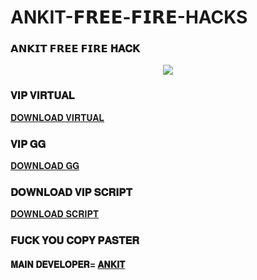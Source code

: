 # ANKIT-𝗙𝗥𝗘𝗘-𝗙𝗜𝗥𝗘-HACKS
### 𝗔𝗡𝗞𝗜𝗧 𝗙𝗥𝗘𝗘 𝗙𝗜𝗥𝗘 𝐇𝐀𝐂𝐊


<p align="center"><a href="https://t.me/ankitserver"><img src="https://telegra.ph/file/3c2b85014dbef42e32820.jpg"></a></p>




### 𝐕𝐈𝐏 𝐕𝐈𝐑𝐓𝐔𝐀𝐋

[𝐃𝐎𝐖𝐍𝐋𝐎𝐀𝐃 𝐕𝐈𝐑𝐓𝐔𝐀𝐋](https://github.com/xdpapa28/Ankit-Free-fire/blob/main/VIRTUAL%20ALL%20VERSION%20SUPPORT/%F0%9D%90%80%F0%9D%90%8D%F0%9D%90%8A%F0%9D%90%88%F0%9D%90%93%20%F0%9D%90%95%F0%9D%90%88%F0%9D%90%91%F0%9D%90%93%F0%9D%90%94%F0%9D%90%80%F0%9D%90%8B.apk)


### 𝐕𝐈𝐏 𝐆𝐆

[𝐃𝐎𝐖𝐍𝐋𝐎𝐀𝐃 𝐆𝐆](https://github.com/xdpapa28/Ankit-Free-fire/blob/main/ANKIT%20VIP%20GG/%F0%9D%90%80%F0%9D%90%8D%F0%9D%90%8A%F0%9D%90%88%F0%9D%90%93%20%F0%9D%90%86%F0%9D%90%86_ANKIT%20GG.apk)



### 𝐃𝐎𝐖𝐍𝐋𝐎𝐀𝐃 𝐕𝐈𝐏 𝐒𝐂𝐑𝐈𝐏𝐓

[𝐃𝐎𝐖𝐍𝐋𝐎𝐀𝐃 𝐒𝐂𝐑𝐈𝐏𝐓](https://replit.com/@AdityaHalder/StringSession)



### 𝐅𝐔𝐂𝐊 𝐘𝐎𝐔 𝐂𝐎𝐏𝐘 𝐏𝐀𝐒𝐓𝐄𝐑 

#### 𝐌𝐀𝐈𝐍 𝐃𝐄𝐕𝐄𝐋𝐎𝐏𝐄𝐑= [𝐀𝐍𝐊𝐈𝐓](https://t.me/xed_life)
